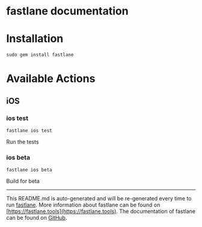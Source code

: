 fastlane documentation
================
# Installation
```
sudo gem install fastlane
```
# Available Actions
## iOS
### ios test
```
fastlane ios test
```
Run the tests
### ios beta
```
fastlane ios beta
```
Build for beta

----

This README.md is auto-generated and will be re-generated every time to run [fastlane](https://fastlane.tools).
More information about fastlane can be found on [https://fastlane.tools](https://fastlane.tools).
The documentation of fastlane can be found on [GitHub](https://github.com/fastlane/fastlane/tree/master/fastlane).